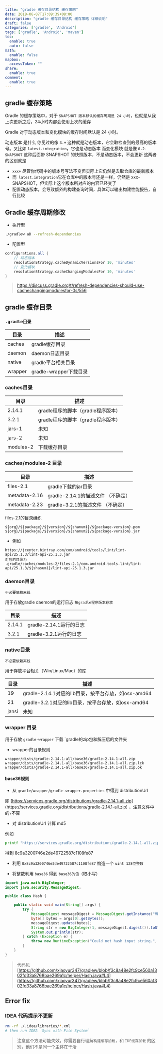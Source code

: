 ```yaml
---
title: "gradle 缓存目录结构 缓存策略"
date: 2018-06-07T17:09:39+08:00
description: "gradle 缓存目录结构 缓存策略 详细说明"
draft: false
categories: ['gradle', 'Android']
tags: ['gradle', 'Android', 'maven']
toc:
  enable: true
  auto: false
math:
  enable: false
mapbox:
  accessToken: ""
share:
  enable: true
comment:
  enable: true
---
```


## gradle 缓存策略

Gradle 的缓存策略中，对于 `SNAPSHOT 版本默认的缓存周期是 24 小时`，也就是从我上次更新之后，24小时内都会使用上次的缓存

Gradle 对于动态版本和变化模块的缓存时间默认是 24 小时。

动态版本 是什么
你见过的像 `3.+` 这种就是动态版本，它会取检查到的最高的版本号。又比如 `latest.integration`，它也是动态版本
而变化模块
就是像 `0.2-SNAPSHOT` 这种后面带 SNAPSHOT 的快照版本，不是动态版本，不会更新
这两者的区别就是

- `xxx+` 尽管你代码中的版本号写法不变但实际上它仍然是去取仓库的最新版本
- 而` latest.integration`它在仓库中的版本号还是一样，仍然是 xxx-SNAPSHOT，但实际上这个版本所对应的内容已经变了
- 配置动态版本，会导致额外的构建查询时间，具体可以输出构建性能报告，自行比较

## Gradle 缓存周期修改

- 执行型

```bash
./gradlew aD --refresh-dependencies
```

- 配置型

```gradle
configurations.all {
    // 动态版本
    resolutionStrategy.cacheDynamicVersionsFor 10, 'minutes'
    // 变化模块
    resolutionStrategy.cacheChangingModulesFor 10, 'minutes'
}
```

> https://discuss.gradle.org/t/refresh-dependencies-should-use-cachechangingmodulesfor-0s/556

## gradle 缓存目录

### `.gradle目录`


| 目录 | 描述 |
|-----|-----|
| caches | gradle缓存目录 |
| daemon | daemon日志目录 |
| native | gradle平台相关目录 |
| wrapper | gradle-wrapper下载目录 |


### caches目录

 | 目录 | 描述 |
|-----|-----|
| 2.14.1 | gradle程序的脚本（gradle程序版本） |
| 3.2.1 | gradle程序的脚本（gradle程序版本） |
| jars-1 | 未知 |
| jars-2 | 未知 |
| modules-2 | 下载缓存目录 |

### caches/modules-2 目录

| 目录 | 描述 |
|-----|-----|
| files-2.1 | gradle下载的jar目录 |
| metadata-2.16 | gradle-2.14.1的描述文件 （不确定） |
| metadata-2.23 | gradle-3.2.1的描述文件 （不确定） |

files-2.1的目录组织

```
${org}/${package}/${version}/${shanum1}/${package-version}.pom
${org}/${package}/${version}/${shanum2}/${package-version}.jar
```

- 例如

```
https://jcenter.bintray.com/com/android/tools/lint/lint-api/25.1.3/lint-api-25.1.3.jar
对应的目录为
.gradle/caches/modules-2/files-2.1/com.android.tools.lint/lint-api/25.1.3/${shasum1}/lint-api-25.1.3.jar
```

### daemon目录

`不必要依赖离线`

用于存放gradle daemon的运行日志 `按gradle程序版本存放`

| 目录 | 描述 |
|-----|-----|
| 2.14.1 | gradle-2.14.1运行的日志 |
| 3.2.1 | gradle-3.2.1运行的日志 |

### native目录

`不必要依赖离线`

用于存放平台相关（Win/Linux/Mac）的库

| 目录 | 描述 |
|-----|-----|
|19 | gradle-2.14.1对应的lib目录，按平台存放，如osx-amd64 |
|21 | gradle-3.2.1对应的lib目录，按平台存放，如osx-amd64 |
|jansi | 未知 |

### wrapper 目录

用于存放 `gradle-wrapper` 下载 `gradle的zip包和解压后的文件夹

- wrapper的目录规则

```
wrapper/dists/gradle-2.14.1-all/base36/gradle-2.14.1-all.zip
wrapper/dists/gradle-2.14.1-all/base36/gradle-2.14.1-all.zip.lck
wrapper/dists/gradle-2.14.1-all/base36/gradle-2.14.1-all.zip.ok
```

#### base36规则

- 从 `gradle/wrapper/gradle-wrapper.properties` 中得到 distributionUrl

即 [https://services.gradle.org/distributions/gradle-2.14.1-all.zip](https://services.gradle.org/distributions/gradle-2.14.1-all.zip) ，注意文件中的`\`不算

- 对 distributionUrl 计算 md5

例如

```bash
printf "https://services.gradle.org/distributions/gradle-2.14.1-all.zip" | md5
```

得到 8c9a3200746e2de49722587c1108fe87

- 利用 `0x8c9a3200746e2de49722587c1108fe87` 构造一个 `uint 128位整数`

- 将整数利用 `base36` 得到 `base36的值`（取小写）

```java
import java.math.BigInteger;
import java.security.MessageDigest;

public class Hash {

    public static void main(String[] args) {
        try {
            MessageDigest messageDigest = MessageDigest.getInstance("MD5");
            byte[] bytes = args[0].getBytes();
            messageDigest.update(bytes);
            String str = new BigInteger(1, messageDigest.digest()).toString(36);
            System.out.println(str);
        } catch (Exception e) {
            throw new RuntimeException("Could not hash input string.", e);
        }
    }
}
```

> 代码见 [https://github.com/xiaoyur347/gradlew/blob/f3c8a48e2fc9ce560a1302fd33a8768bae269a1c/helper/Hash.java#L4](https://github.com/xiaoyur347/gradlew/blob/f3c8a48e2fc9ce560a1302fd33a8768bae269a1c/helper/Hash.java#L4)

## Error fix

### IDEA 代码提示不更新

```bash
rm -rf ./.idea/libraries/*.xml
# then run IDEA `Sync with File System`
```

 > 注意这个方法可能失效，你需要自行理解`构建缓存加载`，和 `IDE缓存加载` 的区别，他们不是同一个主体在干活
